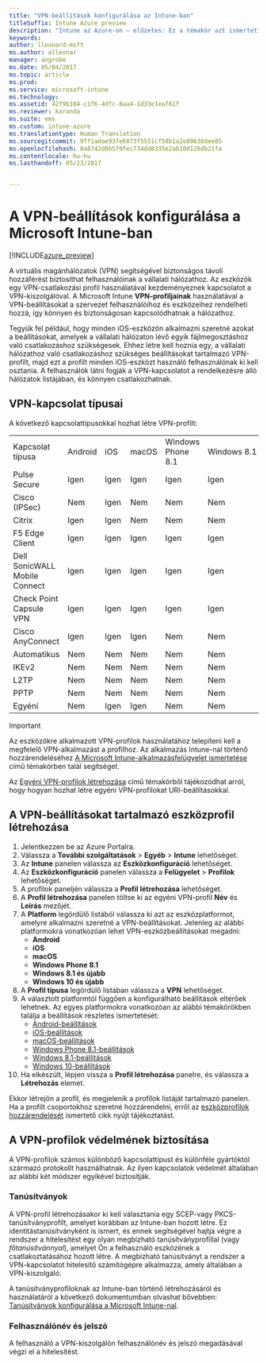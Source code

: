 ```yaml
---
title: "VPN-beállítások konfigurálása az Intune-ban"
titleSuffix: Intune Azure preview
description: "Intune az Azure-on – előzetes: Ez a témakör azt ismerteti, hogyan lehet az Intune-nal VPN-kapcsolatokat konfigurálni a felügyelt eszközökön."
keywords: 
author: lleonard-msft
ms.author: alleonar
manager: angrobe
ms.date: 05/04/2017
ms.topic: article
ms.prod: 
ms.service: microsoft-intune
ms.technology: 
ms.assetid: 42f9b104-c1f6-4dfc-8aa4-1d33e1eaf61f
ms.reviewer: karanda
ms.suite: ems
ms.custom: intune-azure
ms.translationtype: Human Translation
ms.sourcegitcommit: 9ff1adae93fe6873f5551cf58b1a2e89638dee85
ms.openlocfilehash: 8a8742d0b579fec734dd8335e2a610d126db21fa
ms.contentlocale: hu-hu
ms.lasthandoff: 05/23/2017


---
```


# <a name="how-to-configure-vpn-settings-in-microsoft-intune"></a>A VPN-beállítások konfigurálása a Microsoft Intune-ban

[!INCLUDE[azure_preview](./includes/azure_preview.md)]

A virtuális magánhálózatok (VPN) segítségével biztonságos távoli hozzáférést biztosíthat felhasználóinak a vállalati hálózathoz. Az eszközök egy VPN-csatlakozási profil használatával kezdeményeznek kapcsolatot a VPN-kiszolgálóval. A Microsoft Intune **VPN-profiljainak** használatával a VPN-beállításokat a szervezet felhasználóihoz és eszközeihez rendelheti hozzá, így könnyen és biztonságosan kapcsolódhatnak a hálózathoz.

Tegyük fel például, hogy minden iOS-eszközön alkalmazni szeretné azokat a beállításokat, amelyek a vállalati hálózaton lévő egyik fájlmegosztáshoz való csatlakozáshoz szükségesek. Ehhez létre kell hoznia egy, a vállalati hálózathoz való csatlakozáshoz szükséges beállításokat tartalmazó VPN-profilt, majd ezt a profilt minden iOS-eszközt használó felhasználónak ki kell osztania. A felhasználók látni fogják a VPN-kapcsolatot a rendelkezésre álló hálózatok listájában, és könnyen csatlakozhatnak.

## <a name="vpn-connection-types"></a>VPN-kapcsolat típusai

A következő kapcsolattípusokkal hozhat létre VPN-profilt:

||||||||
|-|-|-|-|-|-|-|
|Kapcsolat típusa|Android|iOS|macOS|Windows Phone 8.1|Windows 8.1|Windows 10|
|Pulse Secure|Igen|Igen|Igen|Igen|Igen|Igen|
|Cisco (IPSec)|Nem|Igen|Nem|Nem|Nem|Nem|
|Citrix|Igen|Igen|Nem|Nem|Nem|Nem|
|F5 Edge Client|Igen|Igen|Igen|Igen|Igen|Igen|
|Dell SonicWALL Mobile Connect|Igen|Igen|Igen|Igen|Igen|Igen|
|Check Point Capsule VPN|Igen|Igen|Igen|Igen|Igen|Igen|
|Cisco AnyConnect|Igen|Igen|Igen|Nem|Nem|Nem|
|Automatikus|Nem|Nem|Nem|Nem|Nem|Igen|
|IKEv2|Nem|Nem|Nem|Nem|Nem|Igen|
|L2TP|Nem|Nem|Nem|Nem|Nem|Igen|
|PPTP|Nem|Nem|Nem|Nem|Nem|Igen|
|Egyéni|Nem|Igen|Igen|Nem|Nem|Nem|


> [!IMPORTANT]
> Az eszközökre alkalmazott VPN-profilok használatához telepíteni kell a megfelelő VPN-alkalmazást a profilhoz. Az alkalmazás Intune-nal történő hozzárendeléséhez [A Microsoft Intune-alkalmazásfelügyelet ismertetése](app-management.md) című témakörben talál segítséget.  

Az [Egyéni VPN-profilok létrehozása](custom-vpn-profiles-create.md) című témakörből tájékozódhat arról, hogy hogyan hozhat létre egyéni VPN-profilokat URI-beállításokkal.     

## <a name="create-a-device-profile-containing-vpn-settings"></a>A VPN-beállításokat tartalmazó eszközprofil létrehozása

1. Jelentkezzen be az Azure Portalra.
2. Válassza a **További szolgáltatások** > **Egyéb** > **Intune** lehetőséget.
3. Az **Intune** panelen válassza az **Eszközkonfiguráció** lehetőséget.
2. Az **Eszközkonfiguráció** panelen válassza a **Felügyelet** > **Profilok** lehetőséget.
3. A profilok paneljén válassza a **Profil létrehozása** lehetőséget.
4. A **Profil létrehozása** panelen töltse ki az egyéni VPN-profil **Név** és **Leírás** mezőjét.
5. A **Platform** legördülő listából válassza ki azt az eszközplatformot, amelyre alkalmazni szeretné a VPN-beállításokat. Jelenleg az alábbi platformokra vonatkozóan lehet VPN-eszközbeállításokat megadni:
    - **Android**
    - **iOS**
    - **macOS**
    - **Windows Phone 8.1**
    - **Windows 8.1 és újabb**
    - **Windows 10 és újabb**
6. A **Profil típusa** legördülő listában válassza a **VPN** lehetőséget.
7. A választott platformtól függően a konfigurálható beállítások eltérőek lehetnek. Az egyes platformokra vonatkozóan az alábbi témakörökben találja a beállítások részletes ismertetését:
    - [Android-beállítások](vpn-settings-android.md)
    - [iOS-beállítások](vpn-settings-ios.md)
    - [macOS-beállítások](vpn-settings-macos.md)
    - [Windows Phone 8.1-beállítások](vpn-settings-windows-phone-8-1.md)
    - [Windows 8.1-beállítások](vpn-settings-windows-8-1.md)
    - [Windows 10-beállítások](vpn-settings-windows-10.md)
8. Ha elkészült, lépjen vissza a **Profil létrehozása** panelre, és válassza a **Létrehozás** elemet.

Ekkor létrejön a profil, és megjelenik a profilok listáját tartalmazó panelen.
Ha a profilt csoportokhoz szeretné hozzárendelni, erről az [eszközprofilok hozzárendelését](device-profile-assign.md) ismertető cikk nyújt tájékoztatást.


## <a name="methods-of-securing-vpn-profiles"></a>A VPN-profilok védelmének biztosítása

A VPN-profilok számos különböző kapcsolattípust és különféle gyártóktól származó protokollt használhatnak. Az ilyen kapcsolatok védelmét általában az alábbi két módszer egyikével biztosítják.

### <a name="certificates"></a>Tanúsítványok

A VPN-profil létrehozásakor ki kell választania egy SCEP-vagy PKCS-tanúsítványprofilt, amelyet korábban az Intune-ban hozott létre. Ez identitástanúsítványként is ismert, és ennek segítségével hajtja végre a rendszer a hitelesítést egy olyan megbízható tanúsítványprofillal (vagy *főtanúsítvánnyal*), amelyet Ön a felhasználó eszközének a csatlakoztatásához hozott létre. A megbízható tanúsítványt a rendszer a VPN-kapcsolatot hitelesítő számítógépre alkalmazza, amely általában a VPN-kiszolgáló.

A tanúsítványprofiloknak az Intune-ban történő létrehozásáról és használatáról a következő dokumentumban olvashat bővebben: [Tanúsítványok konfigurálása a Microsoft Intune-nal](certificates-configure.md).

### <a name="user-name-and-password"></a>Felhasználónév és jelszó

A felhasználó a VPN-kiszolgálón felhasználónév és jelszó megadásával végzi el a hitelesítést.

